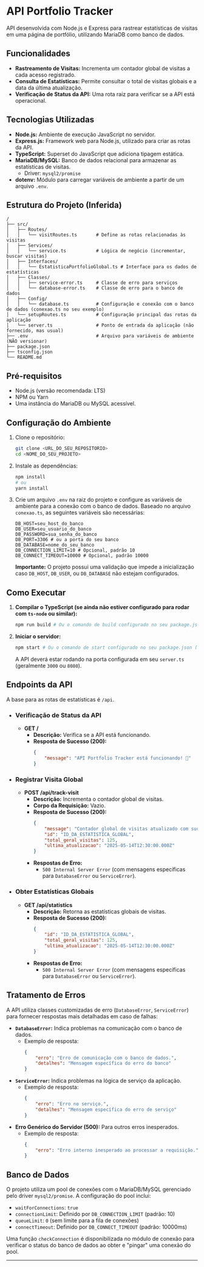 # API Portfolio Tracker

API desenvolvida com Node.js e Express para rastrear estatísticas de visitas em uma página de portfólio, utilizando MariaDB como banco de dados.

## Funcionalidades

* **Rastreamento de Visitas:** Incrementa um contador global de visitas a cada acesso registrado.
* **Consulta de Estatísticas:** Permite consultar o total de visitas globais e a data da última atualização.
* **Verificação de Status da API:** Uma rota raiz para verificar se a API está operacional.

## Tecnologias Utilizadas

* **Node.js:** Ambiente de execução JavaScript no servidor.
* **Express.js:** Framework web para Node.js, utilizado para criar as rotas da API.
* **TypeScript:** Superset do JavaScript que adiciona tipagem estática.
* **MariaDB/MySQL:** Banco de dados relacional para armazenar as estatísticas de visitas.
    * Driver: `mysql2/promise`
* **dotenv:** Módulo para carregar variáveis de ambiente a partir de um arquivo `.env`.

## Estrutura do Projeto (Inferida)

```text
/
├── src/
│   ├── Routes/
│   │   └── visitRoutes.ts       # Define as rotas relacionadas às visitas
│   ├── Services/
│   │   └── service.ts           # Lógica de negócio (incrementar, buscar visitas)
│   ├── Interfaces/
│   │   └── EstatisticaPortfolioGlobal.ts # Interface para os dados de estatísticas
│   ├── Classes/
│   │   ├── service-error.ts     # Classe de erro para serviços
│   │   └── database-error.ts    # Classe de erro para o banco de dados
│   ├── Config/
│   │   └── database.ts          # Configuração e conexão com o banco de dados (conexao.ts no seu exemplo)
│   └── setupRoutes.ts           # Configuração principal das rotas da aplicação
│   └── server.ts                # Ponto de entrada da aplicação (não fornecido, mas usual)
├── .env                         # Arquivo para variáveis de ambiente (NÃO versionar)
├── package.json
├── tsconfig.json
└── README.md
```

## Pré-requisitos

* Node.js (versão recomendada: LTS)
* NPM ou Yarn
* Uma instância do MariaDB ou MySQL acessível.

## Configuração do Ambiente

1.  Clone o repositório:
    ```bash
    git clone <URL_DO_SEU_REPOSITORIO>
    cd <NOME_DO_SEU_PROJETO>
    ```

2.  Instale as dependências:
    ```bash
    npm install
    # ou
    yarn install
    ```

3.  Crie um arquivo `.env` na raiz do projeto e configure as variáveis de ambiente para a conexão com o banco de dados. Baseado no arquivo `conexao.ts`, as seguintes variáveis são necessárias:

    ```env
    DB_HOST=seu_host_do_banco
    DB_USER=seu_usuario_do_banco
    DB_PASSWORD=sua_senha_do_banco
    DB_PORT=3306 # ou a porta do seu banco
    DB_DATABASE=nome_do_seu_banco
    DB_CONNECTION_LIMIT=10 # Opcional, padrão 10
    DB_CONNECT_TIMEOUT=10000 # Opcional, padrão 10000
    ```

    **Importante:** O projeto possui uma validação que impede a inicialização caso `DB_HOST`, `DB_USER`, ou `DB_DATABASE` não estejam configurados.

## Como Executar

1.  **Compilar o TypeScript (se ainda não estiver configurado para rodar com `ts-node` ou similar):**
    ```bash
    npm run build # Ou o comando de build configurado no seu package.json (ex: tsc)
    ```

2.  **Iniciar o servidor:**
    ```bash
    npm start # Ou o comando de start configurado no seu package.json (ex: node dist/server.js)
    ```

    A API deverá estar rodando na porta configurada em seu `server.ts` (geralmente `3000` ou `8080`).

## Endpoints da API

A base para as rotas de estatísticas é `/api`.

* ### Verificação de Status da API
    * **GET /**
        * **Descrição:** Verifica se a API está funcionando.
        * **Resposta de Sucesso (200):**
            ```json
            {
                "message": "API Portfolio Tracker está funcionando! 🚀"
            }
            ```

* ### Registrar Visita Global
    * **POST /api/track-visit**
        * **Descrição:** Incrementa o contador global de visitas.
        * **Corpo da Requisição:** Vazio.
        * **Resposta de Sucesso (200):**
            ```json
            {
                "message": "Contador global de visitas atualizado com sucesso!",
                "id": "ID_DA_ESTATISTICA_GLOBAL",
                "total_geral_visitas": 125,
                "ultima_atualizacao": "2025-05-14T12:30:00.000Z"
            }
            ```
        * **Respostas de Erro:**
            * `500 Internal Server Error` (com mensagens específicas para `DatabaseError` ou `ServiceError`).

* ### Obter Estatísticas Globais
    * **GET /api/statistics**
        * **Descrição:** Retorna as estatísticas globais de visitas.
        * **Resposta de Sucesso (200):**
            ```json
            {
                "id": "ID_DA_ESTATISTICA_GLOBAL",
                "total_geral_visitas": 125,
                "ultima_atualizacao": "2025-05-14T12:30:00.000Z"
            }
            ```
        * **Respostas de Erro:**
            * `500 Internal Server Error` (com mensagens específicas para `DatabaseError` ou `ServiceError`).

## Tratamento de Erros

A API utiliza classes customizadas de erro (`DatabaseError`, `ServiceError`) para fornecer respostas mais detalhadas em caso de falhas:

* **`DatabaseError`:** Indica problemas na comunicação com o banco de dados.
    * Exemplo de resposta:
        ```json
        {
            "erro": "Erro de comunicação com o banco de dados.",
            "detalhes": "Mensagem específica do erro do banco"
        }
        ```
* **`ServiceError`:** Indica problemas na lógica de serviço da aplicação.
    * Exemplo de resposta:
        ```json
        {
            "erro": "Erro no serviço.",
            "detalhes": "Mensagem específica do erro de serviço"
        }
        ```
* **Erro Genérico do Servidor (500):** Para outros erros inesperados.
    * Exemplo de resposta:
        ```json
        {
            "erro": "Erro interno inesperado ao processar a requisição."
        }
        ```

## Banco de Dados

O projeto utiliza um pool de conexões com o MariaDB/MySQL gerenciado pelo driver `mysql2/promise`. A configuração do pool inclui:

* `waitForConnections`: `true`
* `connectionLimit`: Definido por `DB_CONNECTION_LIMIT` (padrão: 10)
* `queueLimit`: `0` (sem limite para a fila de conexões)
* `connectTimeout`: Definido por `DB_CONNECT_TIMEOUT` (padrão: 10000ms)

Uma função `checkConnection` é disponibilizada no módulo de conexão para verificar o status do banco de dados ao obter e "pingar" uma conexão do pool.

---